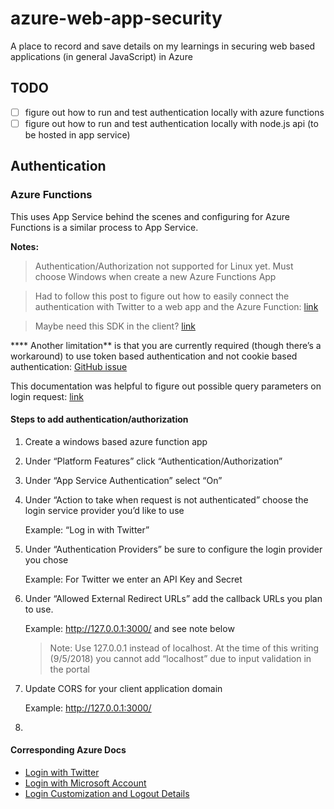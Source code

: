 # azure-web-app-security
A place to record and save details on my learnings in securing web based applications (in general JavaScript) in Azure

## TODO
- [ ] figure out how to run and test authentication locally with azure functions
- [ ] figure out how to run and test authentication locally with node.js api (to be hosted in app service)

## Authentication

### Azure Functions
This uses App Service behind the scenes and configuring for Azure Functions is a similar process to App Service.

**Notes:**
> Authentication/Authorization not supported for Linux yet. Must choose Windows when create a new Azure Functions App

> Had to follow this post to figure out how to easily connect the authentication with Twitter to a web app and the Azure Function: [link](https://blogs.msdn.microsoft.com/stuartleeks/2018/02/19/azure-functions-and-app-service-authentication/?WT.mc_id=academic-0000-brcl)

> Maybe need this SDK in the client? [link](https://github.com/Azure/azure-mobile-apps-js-client)

**** Another limitation** is that you are currently required (though there’s a workaround) to use token based authentication and not cookie based authentication: [GitHub issue](https://github.com/Azure/azure-functions-host/issues/620)

This documentation was helpful to figure out possible query parameters on login request: [link](https://github.com/cgillum/easyauth/wiki/Login#server-directed-login)

#### Steps to add authentication/authorization
1. Create a windows based azure function app
2. Under “Platform Features” click “Authentication/Authorization”
3. Under “App Service Authentication” select “On” 
4. Under “Action to take when request is not authenticated” choose the login service provider you’d like to use
    
    Example: “Log in with Twitter”

5. Under “Authentication Providers” be sure to configure the login provider you chose
    
    Example: For Twitter we enter an API Key and Secret

6. Under “Allowed External Redirect URLs” add the callback URLs you plan to use.
    
    Example: http://127.0.0.1:3000/ and see note below
    > Note: Use 127.0.0.1 instead of localhost. At the time of this writing (9/5/2018) you cannot add “localhost” due to input validation in the portal

7. Update CORS for your client application domain

    Example: http://127.0.0.1:3000/
    
8. 
    
   
#### Corresponding Azure Docs
- [Login with Twitter](https://docs.microsoft.com/azure/app-service/app-service-mobile-how-to-configure-twitter-authentication?WT.mc_id=academic-0000-brcl)
- [Login with Microsoft Account](https://docs.microsoft.com/azure/app-service/app-service-mobile-how-to-configure-microsoft-authentication?WT.mc_id=academic-0000-brcl)
- [Login Customization and Logout Details](https://docs.microsoft.com/azure/app-service/app-service-authentication-how-to?WT.mc_id=academic-0000-brcl)

